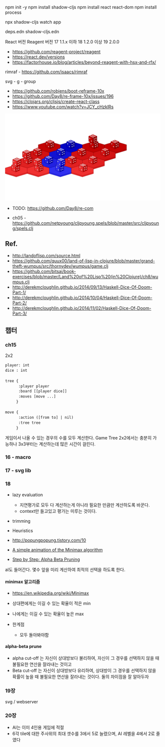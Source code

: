 npm init -y
npm install shadow-cljs
npm install react react-dom
npm install process

npx shadow-cljs watch app


deps.edn
shadow-cljs.edn



React 버전 Reagent 버전
17     1.1.x 이하
18     1.2.0 이상
19     2.0.0

- https://github.com/reagent-project/reagent
- https://react.dev/versions
- https://factorhouse.io/blog/articles/beyond-reagent-with-hsx-and-rfx/


rimraf - https://github.com/isaacs/rimraf


svg - g - group



- <https://github.com/robjens/boot-reframe-10x>
- <https://github.com/Day8/re-frame-10x/issues/196>
- <https://clojars.org/cljsjs/create-react-class>
- <https://www.youtube.com/watch?v=JCY_cHzklRs>

![](./landoflisp.svg)


- TODO: <https://github.com/Day8/re-com>
* ch05 - https://github.com/netpyoung/cljpyoung.spels/blob/master/src/cljpyoung/spels.clj

## Ref.

- <http://landoflisp.com/source.html>
- <https://github.com/quux00/land-of-lisp-in-clojure/blob/master/grand-theft-wumpus/src/thornydev/wumpus/game.clj>
- <https://github.com/bitsai/book-exercises/blob/master/Land%20of%20Lisp%20(in%20Clojure)/ch8/wumpus.clj>
- <http://derekmcloughlin.github.io/2014/09/13/Haskell-Dice-Of-Doom-Part-1/>
- <http://derekmcloughlin.github.io/2014/10/04/Haskell-Dice-Of-Doom-Part-2/>
- <http://derekmcloughlin.github.io/2014/11/02/Haskell-Dice-Of-Doom-Part-3/>

## 챕터

### ch15

2x2

``` txt
player: int
dice : int

tree {
      :player player
      :board [[player dice]]
      :moves [move ...]
     }

move {
      :action ([from to] | nil)
      :tree tree
     }
```

게임이서 나올 수 있는 경우의 수를 모두 계산한다.
Game Tree
2x2에서는 충분히 가능하나
3x3부터는 계산하는데 많은 시간이 걸린다.

### 16 - macro
### 17 - svg lib

### 18

- lazy evaluation
  - 지연평가로 모두 다 계산하는게 아니라 필요한 만큼만 계산하도록 바꾼다.
  - context만 들고있고 평가는 미루는 것이다.

- trimming
- Heuristics


- <http://popungpopung.tistory.com/10>
- [A simple animation of the Minimax algorithm](https://www.youtube.com/watch?v=zDskcx8FStA)
- [Step by Step: Alpha Beta Pruning](https://www.youtube.com/watch?v=xBXHtz4Gbdo)

aI도 들어간다. 몇수 앞을 미리 계산하여 최적의 선택을 하도록 한다.

#### minimax 알고리즘

- <https://en.wikipedia.org/wiki/Minimax>

- 상대편에게는 이길 수 있는 확율이 적은 min
- 나에게는 이길 수 있는 확율이 높은 max
- 한계점
  - 모두 돌아봐야함


#### alpha-beta prune

- alpha cut-off 는 자신이 상대방보다 불리하여, 자신이 그 경우를 선택하지 않을 때 불필요한 연산을 잘라내는 것이고
- Beta cut-off 는 자신이 상대방보다 유리하여, 상대방이 그 경우를 선택하지 않을 확률이 높을 때 불필요한 연산을 잘라내는 것이다. 둘의 차이점을 잘 알아두자

### 19장

svg / webserver

### 20장

- AI는 이미 4인용 게임에 적절
- 6각 tile에 대한 주사위의 최대 갯수를 3에서 5로 늘렸으며, AI 레벨을 4에서 2로 줄였다
